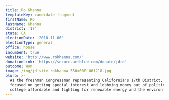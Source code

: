 ```yaml
---
title: Ro Khanna
templateKey: candidate-fragment
firstName: Ro
lastName: Khanna
district: '17'
state: CA
electionDate: '2018-11-06'
electionType: general
office: house
incumbent: true
website: 'http://www.rokhanna.com/'
donationLink: 'https://secure.actblue.com/donate/jdro'
outcome: Won
image: /img/jd_site_rokhanna_550x600_061218.jpg
blurb: >-
  As the freshman Congressman representing California's 17th District, Ro is
  focused on getting special interest and lobbying money out of politics, making
  college affordable and fighting for renewable energy and the environment.
---
```


